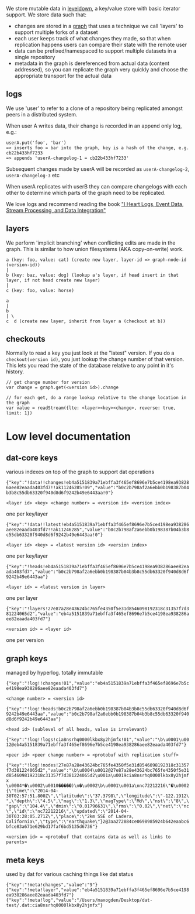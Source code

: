 We store mutable data in [leveldown](https://github.com/Level/leveldown), a key/value store with basic iterator support. We store data such that:

- changes are stored in a [graph](https://github.com/jbenet/random-ideas/issues/20) that uses a technique we call 'layers' to support multiple forks of a dataset
- each user keeps track of what changes they made, so that when replication happens users can compare their state with the remote user
- data can be prefixed/namespaced to support multiple datasets in a single repository
- metadata in the graph is dereferenced from actual data (content addressed), so you can replicate the graph very quickly and choose the appropriate transport for the actual data

## logs

We use 'user' to refer to a clone of a repository being replicated amongst peers in a distributed system.

When user A writes data, their change is recorded in an append only log, e.g.:

```
userA.put('foo', 'bar')
=> inserts foo = bar into the graph, key is a hash of the change, e.g. cb22b433hf7233
=> appends 'userA-changelog-1 = cb22b433hf7233'
```

Subsequent changes made by userA will be recorded as `userA-changelog-2`, `userA-changelog-3` etc

When userA replicates with userB they can compare changelogs with each other to determine which parts of the graph need to be replicated.

We love logs and recommend reading the book ["I Heart Logs, Event Data, Stream Processing, and Data Integration"](http://shop.oreilly.com/product/0636920034339.do)

## layers

We perform 'implicit branching' when conflicting edits are made in the graph. This is similar to how union filesystems (AKA copy-on-write) work.

```
a (key: foo, value: cat) (create new layer, layer-id => graph-node-id (version-id))
|
b (key: baz, value: dog) (lookup a's layer, if head insert in that layer, if not head create new layer)
|
c (key: foo, value: horse)
```

```
a
|
b
| \
c  d (create new layer, inherit from layer a (checkout at b))
```

## checkouts

Normally to read a key you just look at the "latest" version. If you do a `checkout(version id)`, you just lookup the change number of that version. This lets you read the state of the database relative to any point in it's history.

```
// get change number for version
var change = graph.get(<version id>).change

// for each get, do a range lookup relative to the change location in the graph
var value = readStream({lte: <layer><key><change>, reverse: true, limit: 1})
```

# Low level documentation

## dat-core keys

various indexes on top of the graph to support dat operations

`{"key":"!data!!changes!eb4a5151839a71ebffa3f465ef8696e7b5ce4198ea938286aee82eaada403fd7!!ak11246285!09","value":"b0c2b798af2a6ebb0b198387b04b3b8c55db63320f940d8d6f9242b49e6443aa!0"}`

`<layer id> <key> <change number> = <version id> <version index>`

one per key/layer

`{"key":"!data!!latest!eb4a5151839a71ebffa3f465ef8696e7b5ce4198ea938286aee82eaada403fd7!!ak11246285","value":"b0c2b798af2a6ebb0b198387b04b3b8c55db63320f940d8d6f9242b49e6443aa!0"}`

`<layer id> <key> = <latest version id> <version index>`

one per key/layer

`{"key":"!heads!eb4a5151839a71ebffa3f465ef8696e7b5ce4198ea938286aee82eaada403fd7","value":"b0c2b798af2a6ebb0b198387b04b3b8c55db63320f940d8d6f9242b49e6443aa"}`

`<layer id> = <latest version in layer>`

one per layer

`{"key":"!layers!27e87a28e43624bc765fe4350f5e31d8546098192318c31357f7d381224065d2","value":"eb4a5151839a71ebffa3f465ef8696e7b5ce4198ea938286aee82eaada403fd7"}`

`<version id> = <layer id>`

one per version

## graph keys

managed by hyperlog. totally immutable

`{"key":"!log!!changes!01","value":"eb4a5151839a71ebffa3f465ef8696e7b5ce4198ea938286aee82eaada403fd7"}`

`<change number> = <version id>`

`{"key":"!log!!heads!b0c2b798af2a6ebb0b198387b04b3b8c55db63320f940d8d6f9242b49e6443aa","value":"b0c2b798af2a6ebb0b198387b04b3b8c55db63320f940d8d6f9242b49e6443aa"}`

`<head id> (sublevel of all heads, value is irrelevant)`

`{"key":"!log!!logs!cia8nsrhq0000lkbx8y2hjmfx!01","value":"\b\u0001\u0012@eb4a5151839a71ebffa3f465ef8696e7b5ce4198ea938286aee82eaada403fd7"}`

`<peer id> <peer change number> = <protobuf with replication stuff>`

`{"key":"!log!!nodes!27e87a28e43624bc765fe4350f5e31d8546098192318c31357f7d381224065d2","value":"\b\u0004\u0012@27e87a28e43624bc765fe4350f5e31d8546098192318c31357f7d381224065d2\u001a\u0019cia8nsrhq0000lkbx8y2hjmfx \u0004*�\u0002\u0010�����)\n�\u0002\b\u0001\u001a\nnc72212216\"�\u0002{\"time\":\"2014-04-30T02:57:51.800Z\",\"latitude\":\"37.3798\",\"longitude\":\"-122.1912\",\"depth\":\"4.5\",\"mag\":\"1.3\",\"magType\":\"Md\",\"nst\":\"8\",\"gap\":\"104.4\",\"dmin\":\"0.01796631\",\"rms\":\"0.02\",\"net\":\"nc\",\"id\":\"nc72212216\",\"updated\":\"2014-04-30T03:28:05.271Z\",\"place\":\"2km SSE of Ladera, California\",\"type\":\"earthquake\"}2@3aa272884ce0698985924b642eaabc6bfce83a671e629bd17faf6bd5135d6736"}`

`<version id> = <protobuf that contains data as well as links to parents>`

## meta keys

used by dat for various caching things like dat status

`{"key":"!meta!changes","value":"9"}`
`{"key":"!meta!layer","value":"eb4a5151839a71ebffa3f465ef8696e7b5ce4198ea938286aee82eaada403fd7"}`
`{"key":"!meta!log","value":"/Users/maxogden/Desktop/dat-test/.dat:cia8nsrhq0000lkbx8y2hjmfx"}`

